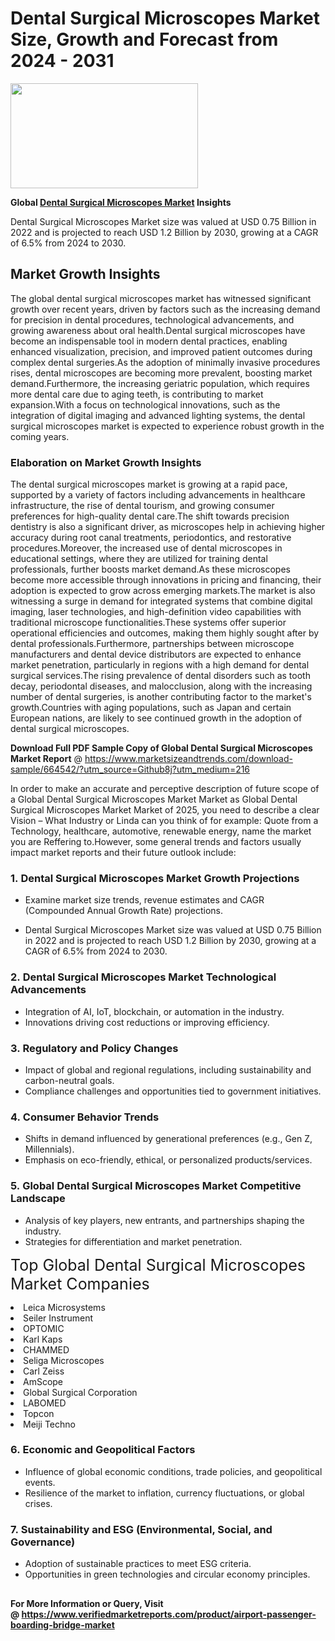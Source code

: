 <H1>Dental Surgical Microscopes Market Size, Growth and Forecast from 2024 - 2031</H1><img class="aligncenter size-medium wp-image-584254" src="https://thirdeyenews.in/wp-content/uploads/2024/09/Global-Market-Research-300x168.jpeg" alt="" width="300" height="168" /><p><strong>Global&nbsp;<a href="https://www.marketsizeandtrends.com/download-sample/664542/?utm_source=Github8j?utm_medium=216">Dental Surgical Microscopes Market</a> Insights</strong></p><p>Dental Surgical Microscopes Market size was valued at USD 0.75 Billion in 2022 and is projected to reach USD 1.2 Billion by 2030, growing at a CAGR of 6.5% from 2024 to 2030.</p><p><h2>Market Growth Insights</h2> The global dental surgical microscopes market has witnessed significant growth over recent years, driven by factors such as the increasing demand for precision in dental procedures, technological advancements, and growing awareness about oral health.Dental surgical microscopes have become an indispensable tool in modern dental practices, enabling enhanced visualization, precision, and improved patient outcomes during complex dental surgeries.As the adoption of minimally invasive procedures rises, dental microscopes are becoming more prevalent, boosting market demand.Furthermore, the increasing geriatric population, which requires more dental care due to aging teeth, is contributing to market expansion.With a focus on technological innovations, such as the integration of digital imaging and advanced lighting systems, the dental surgical microscopes market is expected to experience robust growth in the coming years. <h3>Elaboration on Market Growth Insights</h3> The dental surgical microscopes market is growing at a rapid pace, supported by a variety of factors including advancements in healthcare infrastructure, the rise of dental tourism, and growing consumer preferences for high-quality dental care.The shift towards precision dentistry is also a significant driver, as microscopes help in achieving higher accuracy during root canal treatments, periodontics, and restorative procedures.Moreover, the increased use of dental microscopes in educational settings, where they are utilized for training dental professionals, further boosts market demand.As these microscopes become more accessible through innovations in pricing and financing, their adoption is expected to grow across emerging markets.The market is also witnessing a surge in demand for integrated systems that combine digital imaging, laser technologies, and high-definition video capabilities with traditional microscope functionalities.These systems offer superior operational efficiencies and outcomes, making them highly sought after by dental professionals.Furthermore, partnerships between microscope manufacturers and dental device distributors are expected to enhance market penetration, particularly in regions with a high demand for dental surgical services.The rising prevalence of dental disorders such as tooth decay, periodontal diseases, and malocclusion, along with the increasing number of dental surgeries, is another contributing factor to the market's growth.Countries with aging populations, such as Japan and certain European nations, are likely to see continued growth in the adoption of dental surgical microscopes.</p><p><span class=""><strong>Download Full PDF Sample Copy of Global Dental Surgical Microscopes Market Report</strong> @ <a href="https://www.marketsizeandtrends.com/download-sample/664542/?utm_source=Github8j?utm_medium=216" target="_blank">https://www.marketsizeandtrends.com/download-sample/664542/?utm_source=Github8j?utm_medium=216</a></span></p><p>In order to make an accurate and perceptive description of future scope of a Global&nbsp;Dental Surgical Microscopes Market Market as Global&nbsp;Dental Surgical Microscopes Market Market of 2025, you need to describe a clear Vision &ndash; What Industry or Linda can you think of for example: Quote from a Technology, healthcare, automotive, renewable energy, name the market you are Reffering to.However, some general trends and factors usually impact market reports and their future outlook include:</p><h3>1.&nbsp;<strong>Dental Surgical Microscopes Market Growth Projections</strong></h3><ul><li>Examine market size trends, revenue estimates and CAGR (Compounded Annual Growth Rate) projections.</li><li><p>Dental Surgical Microscopes Market size was valued at USD 0.75 Billion in 2022 and is projected to reach USD 1.2 Billion by 2030, growing at a CAGR of 6.5% from 2024 to 2030.</p></li></ul><h3>2.&nbsp;<strong>Dental Surgical Microscopes Market Technological Advancements</strong></h3><ul><li>Integration of AI, IoT, blockchain, or automation in the industry.</li><li>Innovations driving cost reductions or improving efficiency.</li></ul><h3>3.&nbsp;<strong>Regulatory and Policy Changes</strong></h3><ul><li>Impact of global and regional regulations, including sustainability and carbon-neutral goals.</li><li>Compliance challenges and opportunities tied to government initiatives.</li></ul><h3>4.&nbsp;<strong>Consumer Behavior Trends</strong></h3><ul><li>Shifts in demand influenced by generational preferences (e.g., Gen Z, Millennials).</li><li>Emphasis on eco-friendly, ethical, or personalized products/services.</li></ul><h3>5.&nbsp;<strong>Global Dental Surgical Microscopes Market Competitive Landscape</strong></h3><ul><li>Analysis of key players, new entrants, and partnerships shaping the industry.</li><li>Strategies for differentiation and market penetration.</li></ul><p data-pm-slice="1 1 []"><span style="color: inherit; font-family: inherit; font-size: 25px;">Top Global Dental Surgical Microscopes Market Companies</span></p><div class="" data-test-id=""><p><li>Leica Microsystems</li><li> Seiler Instrument</li><li> OPTOMIC</li><li> Karl Kaps</li><li> CHAMMED</li><li> Seliga Microscopes</li><li> Carl Zeiss</li><li> AmScope</li><li> Global Surgical Corporation</li><li> LABOMED</li><li> Topcon</li><li> Meiji Techno</li></p></div><h3>6.&nbsp;<strong>Economic and Geopolitical Factors</strong></h3><ul><li>Influence of global economic conditions, trade policies, and geopolitical events.</li><li>Resilience of the market to inflation, currency fluctuations, or global crises.</li></ul><h3>7.&nbsp;<strong>Sustainability and ESG (Environmental, Social, and Governance)</strong></h3><ul><li>Adoption of sustainable practices to meet ESG criteria.</li><li>Opportunities in green technologies and circular economy principles.</li></ul><h2><strong style="font-size: 14px;">For More Information or Query, Visit @&nbsp;</strong><a style="background-color: #ffffff; font-size: 14px;" href="https://www.marketsizeandtrends.com/report/dental-surgical-microscopes-market/" target="_blank">https://www.verifiedmarketreports.com/product/airport-passenger-boarding-bridge-market</a></h2>